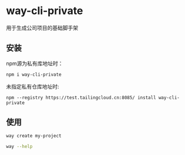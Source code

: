 # way-cli-private

用于生成公司项目的基础脚手架

## 安装

<a name="installation"/>

npm源为私有库地址时：
```bash
npm i way-cli-private 
```
未指定私有仓库地址时:
```
npm --registry https://test.tailingcloud.cn:8085/ install way-cli-private
```

## 使用

<a name="usage"/>

```bash
way create my-project
```
```bash
way --help
```